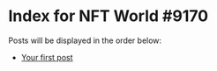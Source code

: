 # Index for NFT World #9170
Posts will be displayed in the order below:

- [Your first post](./001-first.md)

